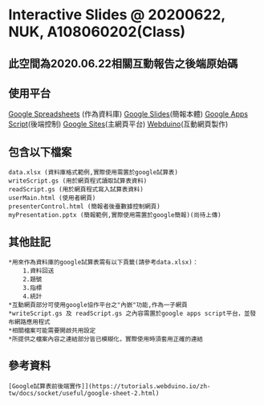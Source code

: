 # Interactive Slides @ 20200622, NUK, A108060202(Class)

## 此空間為2020.06.22相關互動報告之後端原始碼

## 使用平台

[Google Spreadsheets](https://docs.google.com/spreadsheets/) (作為資料庫)
[Google Slides](https://docs.google.com/presentation/)(簡報本體)
[Google Apps Script](https://script.google.com/)(後端控制)
[Google Sites](https://sites.google.com/)(主網頁平台)
[Webduino](http://bin.webduino.io/?js,output)(互動網頁製作)


## 包含以下檔案

```
data.xlsx (資料庫格式範例,實際使用需置於google試算表)
writeScript.gs (用於網頁程式讀取試算表資料)
readScript.gs (用於網頁程式寫入試算表資料)
userMain.html (使用者網頁)
presenterControl.html (簡報者後臺數據控制網頁)
myPresentation.pptx (簡報範例,實際使用需置於google簡報)(尚待上傳)
```

## 其他註記

```
*用來作為資料庫的google試算表需有以下頁籤(請參考data.xlsx)：
    1.資料回送
    2.題號
    3.指標
    4.統計
*互動網頁部分可使用google協作平台之"內嵌"功能,作為一子網頁
*writeScript.gs 及 readScript.gs 之內容需置於google apps script平台，並發布網路應用程式
*相關檔案可能需要開啟共用設定
*所提供之檔案內容之連結部分皆已模糊化，實際使用時須套用正確的連結
```

## 參考資料
```
[Google試算表前後端實作]](https://tutorials.webduino.io/zh-tw/docs/socket/useful/google-sheet-2.html)
```

